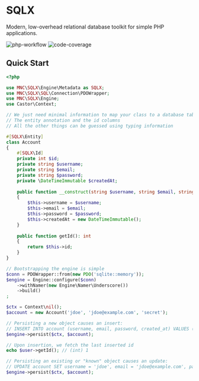 SQLX
====

Modern, low-overhead relational database toolkit for simple PHP applications.

![php-workflow](https://github.com/mnavarrocarter/sqlx/actions/workflows/php.yml/badge.svg?branch=main)
![code-coverage](https://img.shields.io/badge/Coverage-100%25-brightgreen.svg?longCache=true&style=flat)

## Quick Start

```php
<?php

use MNC\SQLX\Engine\Metadata as SQLX;
use MNC\SQLX\SQL\Connection\PDOWrapper;
use MNC\SQLX\Engine;
use Castor\Context;

// We just need minimal information to map your class to a database table.
// The entity annotation and the id columns
// All the other things can be guessed using typing information

#[SQLX\Entity]
class Account
{
    #[SQLX\Id]
    private int $id;
    private string $username;
    private string $email;
    private string $password;
    private \DateTimeImmutable $createdAt;
    
    public function __construct(string $username, string $email, string $password)
    {
        $this->username = $username;
        $this->email = $email;
        $this->password = $password;
        $this->createdAt = new DateTimeImmutable();    
    }
    
    public function getId(): int
    {
        return $this->id;
    }
}

// Bootstrapping the engine is simple
$conn = PDOWrapper::from(new PDO('sqlite::memory'));
$engine = Engine::configure($conn)
    ->withNamer(new Engine\Namer\Underscore())
    ->build()
;

$ctx = Context\nil();
$account = new Account('jdoe', 'jdoe@example.com', 'secret');

// Persisting a new object causes an insert:
// INSERT INTO account (username, email, password, created_at) VALUES ('jdoe', 'jdoe@example.com', 'secret')
$engine->persist($ctx, $account);

// Upon insertion, we fetch the last inserted id
echo $user->getId(); // (int) 1 

// Persisting an existing or "known" object causes an update:
// UPDATE account SET username = 'jdoe', email = 'jdoe@example.com', password = 'secret' WHERE id = 1
$engine->persist($ctx, $account);
```


